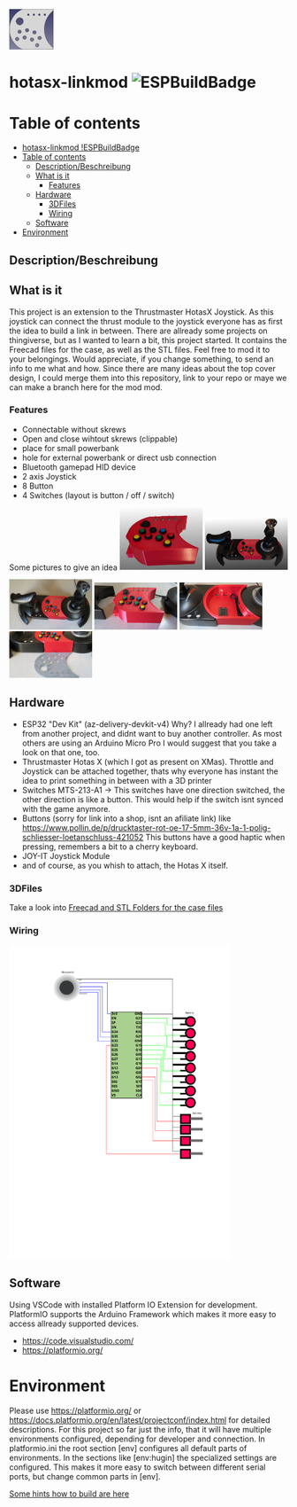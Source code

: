 <img src="./doc/logo.png" alt="HotasX-Linkmod" width="80"/>

# hotasx-linkmod ![ESPBuildBadge](https://github.com/dalander/hotasx-linkmod/actions/workflows/build.yml/badge.svg)

# Table of contents

- [hotasx-linkmod !ESPBuildBadge](#hotasx-linkmod-)
- [Table of contents](#table-of-contents)
  - [Description/Beschreibung](#descriptionbeschreibung)
  - [What is it](#what-is-it)
    - [Features](#features)
  - [Hardware](#hardware)
    - [3DFiles](#3dfiles)
    - [Wiring](#wiring)
  - [Software](#software)
- [Environment](#environment)

## Description/Beschreibung

## What is it

This project is an extension to the Thrustmaster HotasX Joystick. As this joystick can connect the thrust module to the joystick everyone has as first the idea to build a link in between. There are allready some projects on thingiverse, but as I wanted to learn a bit, this project started. 
It contains the Freecad files for the case, as well as the STL files. Feel free to mod it to your belongings. Would appreciate, if you change something, to send an info to me what and how. Since there are many ideas about the top cover design, I could merge them into this repository, link to your repo or maye we can make a branch here for the mod mod.

### Features

* Connectable without skrews
* Open and close wihtout skrews (clippable)
* place for small powerbank
* hole for external powerbank or direct usb connection
* Bluetooth gamepad HID device
* 2 axis Joystick
* 8 Button
* 4 Switches (layout is button / off / switch)

Some pictures to give an idea
<img src="./doc/linkmod-case-1.png" alt="HotasX-Linkmod-Case1" width="150"/>
<img src="./doc/linkmod-case-2.png" alt="HotasX-Linkmod-Case2" width="150"/>

<img src="./case/images/linkmod-connected.jpg" alt="HotasX-Linkmod-Case3" width="150"/>

<img src="./case/images/linkmod-nearconnect.jpg" alt="HotasX-Linkmod-Case5" width="150"/>

<img src="./case/images/linkmod-inner.jpg" alt="HotasX-Linkmod-Case4" width="150"/>

<img src="./case/images/linkmod-extra.jpg" alt="HotasX-Linkmod-Case6" width="150"/>

## Hardware

* ESP32 "Dev Kit" (az-delivery-devkit-v4) Why? I allready had one left from another project, and didnt want to buy another controller. As most others are using an Arduino Micro Pro I would suggest that you take a look on that one, too.
* Thrustmaster Hotas X (which I got as present on XMas). Throttle and Joystick can be attached together, thats why everyone has instant the idea to print something in between with a 3D printer
* Switches MTS-213-A1 -> This switches have one direction switched, the other direction is like a button. This would help if the switch isnt synced with the game anymore.
* Buttons (sorry for link into a shop, isnt an afiliate link) like https://www.pollin.de/p/drucktaster-rot-oe-17-5mm-36v-1a-1-polig-schliesser-loetanschluss-421052 This buttons have a good haptic when pressing, remembers a bit to a cherry keyboard.
* JOY-IT Joystick Module
* and of course, as you whish to attach, the Hotas X itself.

### 3DFiles

Take a look into [Freecad and STL Folders for the case files](case)

### Wiring

<img src="./doc/connections.svg" width="400">

## Software

Using VSCode with installed Platform IO Extension for development.
PlatformIO supports the Arduino Framework which makes it more easy to access allready supported devices.

* https://code.visualstudio.com/
* https://platformio.org/
  
# Environment 

Please use https://platformio.org/ or https://docs.platformio.org/en/latest/projectconf/index.html for detailed descriptions. For this project so far just the info, that it will have multiple environments configured, depending for developer and connection. In platformio.ini the root section [env] configures all default parts of environments. In the sections like [env:hugin] the specialized settings are configured. This makes it more easy to switch between different serial ports, but change common parts in [env].

[Some hints how to build are here](doc/Build.md)
